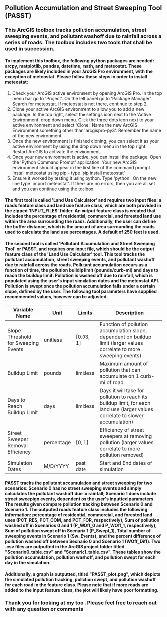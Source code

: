 ## Pollution Accumulation and Street Sweeping Tool (PASST)

### This ArcGIS toolbox tracks pollution accumulation, street sweeping events, and pollutant washoff due to rainfall across a series of roads. The toolbox includes two tools that shall be used in succession. 

#### To implement this toolbox, the following python packages are needed: arcpy, matplotlib, pandas, datetime, math, and meteostat. These packages are likely included in your ArcGIS Pro environment, with the exception of meteostat. Please follow these steps in order to install meteostat:
1. Check your ArcGIS active environment by opening ArcGIS Pro. In the top menu bar go to 'Project'. On the left panel go to 'Package Manager'. Search for meteostat. If meteostat is not there, continue to step 2.
2. Clone your active ArcGIS environment to allow you to add a new package. In the top right, select the settings icon next to the 'Active Environment' drop down menu. Click the three dots icon next to your active environment and select 'Clone'. Name the new ArcGIS Environment something other than 'arcgispro-py3'. Remember the name of the new environment.
3. Once the new environment is finished cloning, you can select it as your active environment by using the drop down menu in the top right. Restart ArcGIS to activate the environment.
4. Once your new environment is active, you can install the package. Open the 'Python Command Prompt' application. Your new ArcGIS environment should appear in the first line of the command prompt. Install meteostat using pip - type 'pip install meteostat'
5. Ensure it worked by testing it using python. Type 'python'. On the new line type 'import meteostat'. If there are no errors, then you are all set and you can continue using the toolbox.

#### The first tool is called 'Land Use Calculator' and requires two input files: a roads feature class and land use feature class, which are both provided in the zipped 'INPUT_FILES' folder. An output feature class is created that includes the percentage of residential, commercial, and forested land use within the area surrounding the roads. Additionally, the user can define the buffer distance, which is the amount of area surrounding the roads used to calculate the land use percentages. A default of 250 feet is used.

#### The second tool is called 'Pollutant Accumulation and Street Sweeping Tool' or PASST, and requires one input file, which should be the output feature class of the 'Land Use Calculator' tool. This tool tracks the pollutant accumulation, street sweeping events, and pollutant washoff due to rainfall across the roads. Pollutant accumulation occurs as a function of time, the pollution buildip limit (pounds/curb-mi) and days to reach the buildup limit. Pollution is washed off due to rainfall, which is populated using the user's input simulation dates and the meteostat API. Pollution is swept once the pollution accumulation falls under a certain slope, defined by the user. The following tool parameters have supplied recommended values, however can be adjusted.

| **Variable Name**                   | **Unit**   | **Limits** | **Description**                                                                                                                |
|-------------------------------------|------------|------------|--------------------------------------------------------------------------------------------------------------------------------|
| Slope Threshold for Sweeping Events | unitless   | [0.03, 1] | Function of pollution accumulation slope, dependent on buildup limit (larger values correlate to more sweeping events)         |
| Buildup Limit                       | pounds     | limitless  | Maximum amount of pollution that can accumulate on 1 curb-mi of road                                                           |
| Days to Reach Buildup Limit         | days       | limitless  | Days it will take for pollution to reach its buildup limit, for each land use (larger values correlate to slower accumulation) |
| Street Sweeper Removal Efficiency   | percentage | [0, 1]     | Efficiency of street sweepers at removing pollution (larger values correlate to more pollution removed)                        |
| Simulation Dates                    | M/D/YYYY   | past date  | Start and End dates of simulation      

#### PASST tracks the pollutant accumulation and street sweeping for two scenarios: Scenario 0 has no street sweeping events and simply calculates the pollutant washoff due to rainfall; Scenario 1 does include street sweepign events, dependent on the user's inputted parameters. The results given compare pollution tracking between Scenario 0 and Scenario 1. The outputed roads feature class includes the following information: percentage of residential, commercial, and forested land uses (PCT_RES, PCT_COM, and PCT_FOR, respectively), Sum of pollution washed off in Scenarios 0 and 1 (P_WOff_0 and P_WOff_1, respectively), Sum of pollution swept off in Scenario 1 (P_Swept_1), Total number of sweeping events in Scenario 1 (Sw_Events), and the percent difference of pollution washed off between Secnario 0 and Scenario 1 (WOff_Diff). Two .csv files are outputted in the ArcGIS project folder titled "Scenario0_table.csv" and "Scenario1_table.csv". These tables show the pollution accumulation, pollution washoff, and pollution swept for each day in the simulation.


#### Additionally, a graph is outputted, titled "PASST_plot.png", which depicts the simulated pollution tracking, pollution swept, and pollution washoff for each road in the feature class. Please note that if more roads are added to the input feature class, the plot will likely have poor formatting. 


### Thank you for looking at my tool. Please feel free to reach out with any question or comments. 


